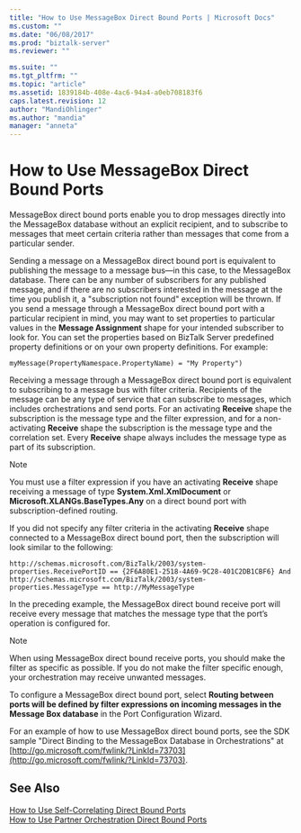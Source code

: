 ```yaml
---
title: "How to Use MessageBox Direct Bound Ports | Microsoft Docs"
ms.custom: ""
ms.date: "06/08/2017"
ms.prod: "biztalk-server"
ms.reviewer: ""

ms.suite: ""
ms.tgt_pltfrm: ""
ms.topic: "article"
ms.assetid: 1839184b-408e-4ac6-94a4-a0eb708183f6
caps.latest.revision: 12
author: "MandiOhlinger"
ms.author: "mandia"
manager: "anneta"
---
```

# How to Use MessageBox Direct Bound Ports
MessageBox direct bound ports enable you to drop messages directly into the MessageBox database without an explicit recipient, and to subscribe to messages that meet certain criteria rather than messages that come from a particular sender.  
  
 Sending a message on a MessageBox direct bound port is equivalent to publishing the message to a message bus—in this case, to the MessageBox database. There can be any number of subscribers for any published message, and if there are no subscribers interested in the message at the time you publish it, a "subscription not found" exception will be thrown. If you send a message through a MessageBox direct bound port with a particular recipient in mind, you may want to set properties to particular values in the **Message Assignment** shape for your intended subscriber to look for. You can set the properties based on BizTalk Server predefined property definitions or on your own property definitions. For example:  
  
```  
myMessage(PropertyNamespace.PropertyName) = "My Property")  
```  
  
 Receiving a message through a MessageBox direct bound port is equivalent to subscribing to a message bus with filter criteria. Recipients of the message can be any type of service that can subscribe to messages, which includes orchestrations and send ports. For an activating **Receive** shape the subscription is the message type and the filter expression, and for a non-activating **Receive** shape the subscription is the message type and the correlation set. Every **Receive** shape always includes the message type as part of its subscription.  
  
> [!NOTE]
>  You must use a filter expression if you have an activating **Receive** shape receiving a message of type **System.Xml.XmlDocument** or **Microsoft.XLANGs.BaseTypes.Any** on a direct bound port with subscription-defined routing.  
  
 If you did not specify any filter criteria in the activating **Receive** shape connected to a MessageBox direct bound port, then the subscription will look similar to the following:  
  
```  
http://schemas.microsoft.com/BizTalk/2003/system-properties.ReceivePortID == {2F6A80E1-2518-4A69-9C28-401C2DB1CBF6} And  
http://schemas.microsoft.com/BizTalk/2003/system-properties.MessageType == http://MyMessageType  
```  
  
 In the preceding example, the MessageBox direct bound receive port will receive every message that matches the message type that the port’s operation is configured for.  
  
> [!NOTE]
>  When using MessageBox direct bound receive ports, you should make the filter as specific as possible. If you do not make the filter specific enough, your orchestration may receive unwanted messages.  
  
 To configure a MessageBox direct bound port, select **Routing between ports will be defined by filter expressions on incoming messages in the Message Box database** in the Port Configuration Wizard.  
  
 For an example of how to use MessageBox direct bound ports, see the SDK sample "Direct Binding to the MessageBox Database in Orchestrations" at [http://go.microsoft.com/fwlink/?LinkId=73703](http://go.microsoft.com/fwlink/?LinkId=73703).  
  
## See Also  
 [How to Use Self-Correlating Direct Bound Ports](../core/how-to-use-self-correlating-direct-bound-ports.md)   
 [How to Use Partner Orchestration Direct Bound Ports](../core/how-to-use-partner-orchestration-direct-bound-ports.md)